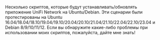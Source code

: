 Несколько скриптов, которые будут устанавливать/обновлять приложение UniFi Network на Ubuntu/Debian. Эти сценарии были протестированы на Ubuntu 16.04/18.04/18.10/19.04/19.10/20.04/20.10/21.04/21.10/22.04/22.10/23.04 и Debian 8/9/10/11/12. Если вы обнаружите какие-либо проблемы при использовании моих скриптов, пожалуйста, дайте мне знать!
